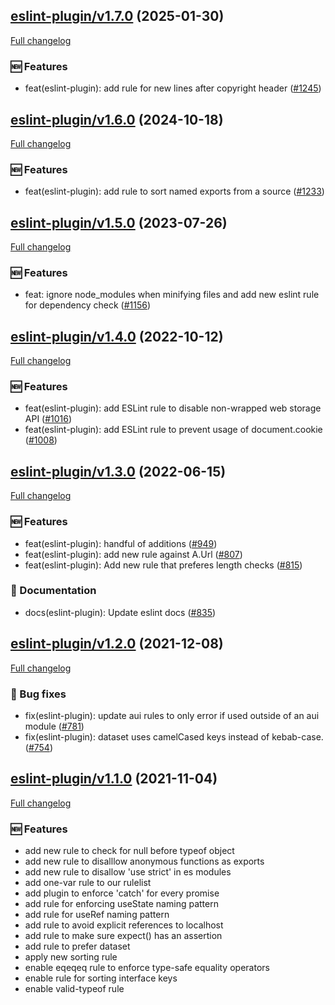 ## [eslint-plugin/v1.7.0](https://github.com/liferay/liferay-frontend-projects/tree/eslint-plugin/v1.7.0) (2025-01-30)

[Full changelog](https://github.com/liferay/liferay-frontend-projects/compare/eslint-plugin/v1.6.0...eslint-plugin/v1.7.0)

### :new: Features

-   feat(eslint-plugin): add rule for new lines after copyright header ([\#1245](https://github.com/liferay/liferay-frontend-projects/pull/1245))

## [eslint-plugin/v1.6.0](https://github.com/liferay/liferay-frontend-projects/tree/eslint-plugin/v1.6.0) (2024-10-18)

[Full changelog](https://github.com/liferay/liferay-frontend-projects/compare/eslint-plugin/v1.5.0...eslint-plugin/v1.6.0)

### :new: Features

-   feat(eslint-plugin): add rule to sort named exports from a source ([\#1233](https://github.com/liferay/liferay-frontend-projects/pull/1233))

## [eslint-plugin/v1.5.0](https://github.com/liferay/liferay-frontend-projects/tree/eslint-plugin/v1.5.0) (2023-07-26)

[Full changelog](https://github.com/liferay/liferay-frontend-projects/compare/eslint-plugin/v1.4.0...eslint-plugin/v1.5.0)

### :new: Features

-   feat: ignore node_modules when minifying files and add new eslint rule for dependency check ([\#1156](https://github.com/liferay/liferay-frontend-projects/pull/1156))

## [eslint-plugin/v1.4.0](https://github.com/liferay/liferay-frontend-projects/tree/eslint-plugin/v1.4.0) (2022-10-12)

[Full changelog](https://github.com/liferay/liferay-frontend-projects/compare/eslint-plugin/v1.3.0...eslint-plugin/v1.4.0)

### :new: Features

-   feat(eslint-plugin): add ESLint rule to disable non-wrapped web storage API ([\#1016](https://github.com/liferay/liferay-frontend-projects/pull/1016))
-   feat(eslint-plugin): add ESLint rule to prevent usage of document.cookie ([\#1008](https://github.com/liferay/liferay-frontend-projects/pull/1008))

## [eslint-plugin/v1.3.0](https://github.com/liferay/liferay-frontend-projects/tree/eslint-plugin/v1.3.0) (2022-06-15)

[Full changelog](https://github.com/liferay/liferay-frontend-projects/compare/eslint-plugin/v1.2.0...eslint-plugin/v1.3.0)

### :new: Features

-   feat(eslint-plugin): handful of additions ([\#949](https://github.com/liferay/liferay-frontend-projects/pull/949))
-   feat(eslint-plugin): add new rule against A.Url ([\#807](https://github.com/liferay/liferay-frontend-projects/pull/807))
-   feat(eslint-plugin): Add new rule that preferes length checks ([\#815](https://github.com/liferay/liferay-frontend-projects/pull/815))

### :book: Documentation

-   docs(eslint-plugin): Update eslint docs ([\#835](https://github.com/liferay/liferay-frontend-projects/pull/835))

## [eslint-plugin/v1.2.0](https://github.com/liferay/liferay-frontend-projects/tree/eslint-plugin/v1.2.0) (2021-12-08)

[Full changelog](https://github.com/liferay/liferay-frontend-projects/compare/eslint-plugin/v1.1.0...eslint-plugin/v1.2.0)

### :wrench: Bug fixes

-   fix(eslint-plugin): update aui rules to only error if used outside of an aui module ([\#781](https://github.com/liferay/liferay-frontend-projects/pull/781))
-   fix(eslint-plugin): dataset uses camelCased keys instead of kebab-case. ([\#754](https://github.com/liferay/liferay-frontend-projects/pull/754))

## [eslint-plugin/v1.1.0](https://github.com/liferay/liferay-frontend-projects/tree/eslint-plugin/v1.1.0) (2021-11-04)

[Full changelog](https://github.com/liferay/liferay-frontend-projects/compare/eslint-plugin/v1.0.0...eslint-plugin/v1.1.0)

### :new: Features

-   add new rule to check for null before typeof object
-   add new rule to disalllow anonymous functions as exports
-   add new rule to disallow 'use strict' in es modules
-   add one-var rule to our rulelist
-   add plugin to enforce 'catch' for every promise
-   add rule for enforcing useState naming pattern
-   add rule for useRef naming pattern
-   add rule to avoid explicit references to localhost
-   add rule to make sure expect() has an assertion
-   add rule to prefer dataset
-   apply new sorting rule
-   enable eqeqeq rule to enforce type-safe equality operators
-   enable rule for sorting interface keys
-   enable valid-typeof rule
